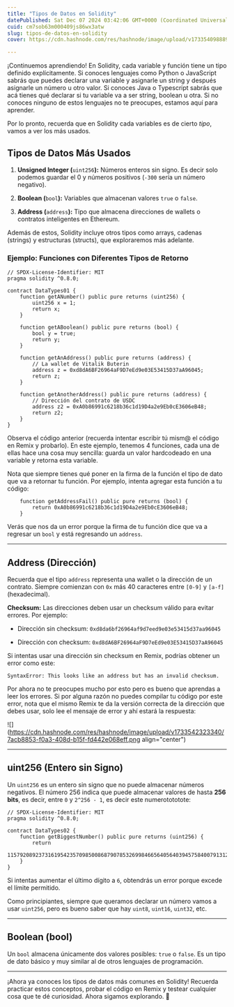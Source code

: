 ```yaml
---
title: "Tipos de Datos en Solidity"
datePublished: Sat Dec 07 2024 03:42:06 GMT+0000 (Coordinated Universal Time)
cuid: cm7sob63m000409js86wx3atw
slug: tipos-de-datos-en-solidity
cover: https://cdn.hashnode.com/res/hashnode/image/upload/v1733540988894/6ab76cd2-629b-45b1-8952-20bc95562bf1.png

---
```



¡Continuemos aprendiendo! En Solidity, cada variable y función tiene un tipo definido explícitamente. Si conoces lenguajes como Python o JavaScript sabrás que puedes declarar una variable y asignarle un string y después asignarle un número u otro valor. Si conoces Java o Typescript sabrás que acá tienes qué declarar si tu variable va a ser string, boolean u otra. Si no conoces ninguno de estos lenguajes no te preocupes, estamos aquí para aprender.

Por lo pronto, recuerda que en Solidity cada variables es de cierto *tipo*, vamos a ver los más usados.

## Tipos de Datos Más Usados

1. **Unsigned Integer (**`uint256`**):** Números enteros sin signo. Es decir solo podemos guardar el 0 y números positivos (`-300` sería un número negativo).
    
2. **Boolean (**`bool`**):** Variables que almacenan valores `true` o `false`.
    
3. **Address (**`address`**):** Tipo que almacena direcciones de wallets o contratos inteligentes en Ethereum.
    

Además de estos, Solidity incluye otros tipos como arrays, cadenas (strings) y estructuras (structs), que exploraremos más adelante.

### Ejemplo: Funciones con Diferentes Tipos de Retorno

```solidity
// SPDX-License-Identifier: MIT
pragma solidity ^0.8.0;

contract DataTypes01 {
    function getANumber() public pure returns (uint256) {
        uint256 x = 1;
        return x;
    }

    function getABoolean() public pure returns (bool) {
        bool y = true;
        return y;
    }

    function getAnAddress() public pure returns (address) {
        // La wallet de Vitalik Buterin
        address z = 0xd8dA6BF26964aF9D7eEd9e03E53415D37aA96045;
        return z;
    }

    function getAnotherAddress() public pure returns (address) {
        // Dirección del contrato de USDC
        address z2 = 0xA0b86991c6218b36c1d19D4a2e9Eb0cE3606eB48;
        return z2;
    }
}
```

Observa el código anterior (recuerda intentar escribir tú mism@ el código en Remix y probarlo). En este ejemplo, tenemos 4 funciones, cada una de ellas hace una cosa muy sencilla: guarda un valor hardcodeado en una variable y retorna esta variable.

Nota que siempre tienes qué poner en la firma de la función el tipo de dato que va a retornar tu función. Por ejemplo, intenta agregar esta función a tu código:

```solidity
    function getAddressFail() public pure returns (bool) {
        return 0xA0b86991c6218b36c1d19D4a2e9Eb0cE3606eB48;
    }
```

Verás que nos da un error porque la firma de tu función dice que va a regresar un `bool` y está regresando un `address`.

---

## Address (Dirección)

Recuerda que el tipo `address` representa una wallet o la dirección de un contrato. Siempre comienzan con `0x` más 40 caracteres entre `[0-9]` y `[a-f]` (hexadecimal).

**Checksum:** Las direcciones deben usar un checksum válido para evitar errores. Por ejemplo:

* Dirección sin checksum: `0xd8da6bf26964af9d7eed9e03e53415d37aa96045`
    
* Dirección con checksum: `0xd8dA6BF26964aF9D7eEd9e03E53415D37aA96045`
    

Si intentas usar una dirección sin checksum en Remix, podrías obtener un error como este:

```plaintext
SyntaxError: This looks like an address but has an invalid checksum.
```

Por ahora no te preocupes mucho por esto pero es bueno que aprendas a leer los errores. Si por alguna razón no puedes compilar tu código por este error, nota que el mismo Remix te da la versión correcta de la dirección que debes usar, solo lee el mensaje de error y ahí estará la respuesta:

![](https://cdn.hashnode.com/res/hashnode/image/upload/v1733542323340/7acb8853-f0a3-408d-b15f-fd442e068eff.png align="center")

---

## uint256 (Entero sin Signo)

Un `uint256` es un entero sin signo que no puede almacenar números negativos. El número 256 indica que puede almacenar valores de hasta **256 bits**, es decir, entre `0` y `2^256 - 1`, es decir este numerotototote:

```solidity
// SPDX-License-Identifier: MIT
pragma solidity ^0.8.0;

contract DataTypes02 {
    function getBiggestNumber() public pure returns (uint256) {
        return
            115792089237316195423570985008687907853269984665640564039457584007913129639935;
    }
}
```

Si intentas aumentar el último dígito a `6`, obtendrás un error porque excede el límite permitido.

Como principiantes, siempre que queramos declarar un número vamos a usar `uint256`, pero es bueno saber que hay `uint8`, `uint16`, `uint32`, etc.

---

## Boolean (bool)

Un `bool` almacena únicamente dos valores posibles: `true` o `false`. Es un tipo de dato básico y muy similar al de otros lenguajes de programación.

---

¡Ahora ya conoces los tipos de datos más comunes en Solidity! Recuerda practicar estos conceptos, probar el código en Remix y testear cualquier cosa que te dé curiosidad. Ahora sigamos explorando. 🚀
